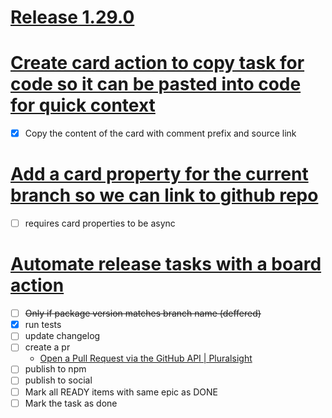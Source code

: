 # [Release 1.29.0](#TODO:-20)
<!--
is-epic:"Release 1.29.0"
created:2022-04-09T15:15:44.597Z expand:1 -->
# [Create card action to copy task for code so it can be pasted into code for quick context](#READY:-10)
- [x] Copy the content of the card with comment prefix and source link
<!--
created:2022-04-09T15:04:38.154Z epic:"Release 1.29.0" -->
# [Add a card property for the current branch so we can link to github repo](#TODO:-10)
- [ ] requires card properties to be async
<!--
created:2022-04-09T15:11:35.185Z epic:"Release 1.29.0" -->
# [Automate release tasks with a board action](#DOING:-40)
- [ ] ~~Only if package version matches branch name (deffered)~~
- [x] run tests
- [ ] update changelog
- [ ] create a pr
  - [Open a Pull Request via the GitHub API | Pluralsight](https://www.pluralsight.com/guides/open-a-pull-request-via-the-github-api)
- [ ] publish to npm
- [ ] publish to social
- [ ] Mark all READY items with same epic as DONE
- [ ] Mark the task as done
<!--
created:2022-04-09T15:15:28.188Z
epic:"Release 1.29.0"
expand:1
-->

